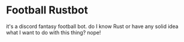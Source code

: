 # Football Rustbot

it's a discord fantasy football bot.  do I know Rust or have any solid idea what I want to do with this thing?  nope!